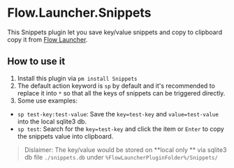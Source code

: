# Flow.Launcher.Snippets

This Snippets plugin let you save key/value snippets and copy to clipboard copy it from [Flow Launcher](https://www.flowlauncher.com/).

## How to use it

1. Install this plugin via `pm install Snippets`
2. The default action keyword is `sp` by default and it's recommended to replace it into `*` so that all the keys of snippets can be triggered directly.
2. Some use examples:  
  - `sp test-key:test-value`: Save the `key=test-key` and `value=test-value` into the local sqlite3 db.
  - `sp test`: Search for the `key=test-key` and click the item or `Enter` to copy the snippets value into clipboard.

> Dislaimer: The key/value would be stored on **local only ** via sqlite3 db file `./snippets.db` under `%FlowLauncherPluginFolder%/Snippets/`
